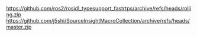 https://github.com/ros2/rosidl_typesupport_fastrtps/archive/refs/heads/rolling.zip
https://github.com/j5shi/SourceInsightMacroCollection/archive/refs/heads/master.zip

